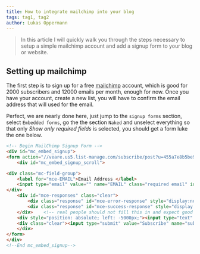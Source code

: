 ```yaml
---
title: How to integrate mailchimp into your blog
tags: tag1, tag2
author: Lukas Oppermann
---
```


> In this article I will quickly walk you through the steps necessary to setup a simple mailchimp account and add a signup form to your blog or website.

## Setting up mailchimp

The first step is to sign up for a free [mailchimp](https://mailchimp.com) account, which is good for 2000 subscribers and 12000 emails per month, enough for now. Once you have your account, create a new list, you will have to confirm the email address that will used for the email.

Perfect, we are nearly done here, just jump to the `signup forms` section, select `Embedded forms`, go the the section `Naked` and unselect everything so that only *Show only required fields* is selected, you should get a form luke the one below.

```html
<!-- Begin MailChimp Signup Form -->
<div id="mc_embed_signup">
<form action="//veare.us5.list-manage.com/subscribe/post?u=455a7e8b5be94e8ce77bf980a&amp;id=93e3ca61d2" method="post" id="mc-embedded-subscribe-form" name="mc-embedded-subscribe-form" class="validate" target="_blank" novalidate>
    <div id="mc_embed_signup_scroll">

<div class="mc-field-group">
	<label for="mce-EMAIL">Email Address </label>
	<input type="email" value="" name="EMAIL" class="required email" id="mce-EMAIL">
</div>
	<div id="mce-responses" class="clear">
		<div class="response" id="mce-error-response" style="display:none"></div>
		<div class="response" id="mce-success-response" style="display:none"></div>
	</div>    <!-- real people should not fill this in and expect good things - do not remove this or risk form bot signups-->
    <div style="position: absolute; left: -5000px;"><input type="text" name="b_455a7e8b5be94e8ce77bf980a_93e3ca61d2" tabindex="-1" value=""></div>
    <div class="clear"><input type="submit" value="Subscribe" name="subscribe" id="mc-embedded-subscribe" class="button"></div>
    </div>
</form>
</div>
<!--End mc_embed_signup-->
```
